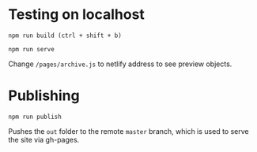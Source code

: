 # Testing on localhost

    npm run build (ctrl + shift + b)

    npm run serve

Change `/pages/archive.js` to netlify address to see preview objects.

# Publishing

    npm run publish

Pushes the `out` folder to the remote `master` branch, which is used to serve the site via gh-pages.